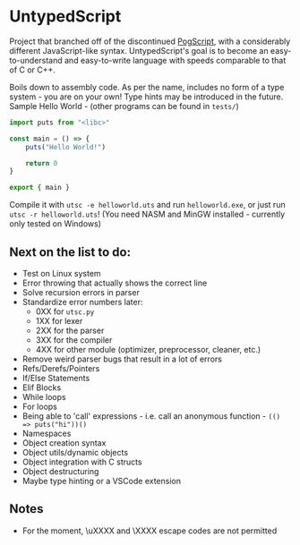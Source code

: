 # UntypedScript

Project that branched off of the discontinued [PogScript](https://github.com/User0332/PogScript), with a considerably different JavaScript-like syntax. UntypedScript's goal is to become an easy-to-understand and easy-to-write language with speeds comparable to that of C or C++.

Boils down to assembly code. As per the name, includes no form of a type system - you are on your own! Type hints may be introduced in the future. Sample Hello World - (other programs can be found in `tests/`)

```js
import puts from "<libc>"

const main = () => {
    puts("Hello World!")

    return 0
}

export { main }
```

Compile it with `utsc -e helloworld.uts` and run `helloworld.exe`, or just run `utsc -r helloworld.uts`! (You need NASM and MinGW installed - currently only tested on Windows)

## Next on the list to do:

- Test on Linux system
- Error throwing that actually shows the correct line
- Solve recursion errors in parser
- Standardize error numbers later:
    - 0XX for `utsc.py`
    - 1XX for lexer
    - 2XX for the parser
    - 3XX for the compiler
    - 4XX for other module (optimizer, preprocessor, cleaner, etc.)
- Remove weird parser bugs that result in a lot of errors
- Refs/Derefs/Pointers
- If/Else Statements
- Elif Blocks
- While loops
- For loops
- Being able to 'call' expressions - i.e. call an anonymous function - `(() => puts("hi"))()`
- Namespaces
- Object creation syntax
- Object utils/dynamic objects
- Object integration with C structs
- Object destructuring
- Maybe type hinting or a VSCode extension

## Notes

- For the moment, \uXXXX and \XXXX escape codes are not permitted
